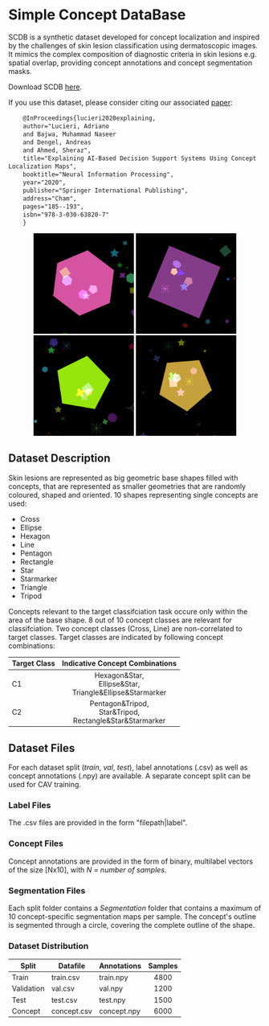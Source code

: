 # Simple Concept DataBase

SCDB is a synthetic dataset developed for concept localization and inspired by the challenges of skin lesion classification using dermatoscopic images. It mimics the complex composition of diagnostic criteria in skin lesions e.g. spatial overlap, providing concept annotations and concept segmentation masks.

Download SCDB [here](https://cloud.dfki.de/owncloud/index.php/s/NM6wLXPnCD8CeGw).

If you use this dataset, please consider citing our associated [paper](https://arxiv.org/pdf/2005.01399.pdf):
```
    @InProceedings{lucieri2020explaining,
    author="Lucieri, Adriano
    and Bajwa, Muhammad Naseer
    and Dengel, Andreas
    and Ahmed, Sheraz",
    title="Explaining AI-Based Decision Support Systems Using Concept Localization Maps",
    booktitle="Neural Information Processing",
    year="2020",
    publisher="Springer International Publishing",
    address="Cham",
    pages="185--193",
    isbn="978-3-030-63820-7"
    }
```

<p align="center">
  <img src="Fig/000044.png" width="200" />
  <img src="Fig/000158.png" width="200" /> 
  <img src="Fig/000233.png" width="200" />
  <img src="Fig/000335.png" width="200" />
</p>

## Dataset Description
Skin lesions are represented as big geometric base shapes filled with concepts, that are represented as smaller geometries that are randomly coloured, shaped and oriented. 10 shapes representing single concepts are used:

+ Cross
+ Ellipse
+ Hexagon
+ Line
+ Pentagon
+ Rectangle
+ Star
+ Starmarker
+ Triangle
+ Tripod

Concepts relevant to the target classifciation task occure only within the area of the base shape. 8 out of 10 concept classes are relevant for classifciation. Two concept classes (Cross, Line) are non-correlated to target classes. Target classes are indicated by following concept combinations:

Target Class| Indicative Concept Combinations
---|:-:
C1|Hexagon&Star, <br>Ellipse&Star, <br>Triangle&Ellipse&Starmarker
C2|Pentagon&Tripod, <br>Star&Tripod, <br>Rectangle&Star&Starmarker

## Dataset Files
For each dataset split (*train*, *val*, *test*), label annotations (.csv) as well as concept annotations (.npy) are available. A separate concept split can be used for CAV training.

### Label Files
The .csv files are provided in the form "filepath|label".

### Concept Files
Concept annotations are provided in the form of binary, multilabel vectors of the size [Nx10], with *N = number of samples*. 

### Segmentation Files
Each split folder contains a *Segmentation* folder that contains a maximum of 10 concept-specific segmentation maps per sample. The concept's outline is segmented through a circle, covering the complete outline of the shape.

### Dataset Distribution

Split|Datafile|Annotations|Samples
---|---|---|:-:
Train|train.csv|train.npy|4800
Validation|val.csv|val.npy|1200
Test|test.csv|test.npy|1500
Concept|concept.csv|concept.npy|6000

